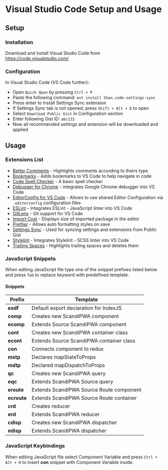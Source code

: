 # Visual Studio Code Setup and Usage

## Setup

### Installation

Download and install Visual Studio Code from <https://code.visualstudio.com/>

### Configuration

In Visual Studio Code (VS Code further):
- Open `Quick Open` by pressing `Ctrl + P`
- Paste the following command: `ext install Shan.code-settings-sync`
- Press enter to install Settings Sync extension
- If Settings Sync tab is not opened, press `Shift + Alt + D` to open
- Select `Download Public Gist` in Configuration section
- Enter following Gist ID: `abc132`
- Now all recommended settings and extension will be downloaded and applied

## Usage

### Extensions List

- [Better Comments](https://marketplace.visualstudio.com/items?itemName=aaron-bond.better-comments) - Highlights comments according to theirs type
- [Bookmarks](https://marketplace.visualstudio.com/items?itemName=alefragnani.Bookmarks) - Adds bookmarks to VS Code to help navigate in code
- [Code Spell Checker](https://marketplace.visualstudio.com/items?itemName=streetsidesoftware.code-spell-checker) - A basic spell checker
- [Debugger for Chrome](https://marketplace.visualstudio.com/items?itemName=msjsdiag.debugger-for-chrome) - integrates Google Chrome debugger into VS Code
- [EditorConfig for VS Code](https://marketplace.visualstudio.com/items?itemName=EditorConfig.EditorConfig) - Allows to use shared Editor Configuration via `.editorconfig` configuration files
- [ESLint](https://marketplace.visualstudio.com/items?itemName=dbaeumer.vscode-eslint) - Integrates ESLint - JavaScript linter into VS Code
- [GitLens](https://marketplace.visualstudio.com/items?itemName=eamodio.gitlens) - Git support for VS Code
- [Import Cost](https://marketplace.visualstudio.com/items?itemName=wix.vscode-import-cost) - Displays size of imported package in the editor
- [Prettier](https://marketplace.visualstudio.com/items?itemName=esbenp.prettier-vscode) - Allows auto formatting styles on save
- [Settings Sync](https://marketplace.visualstudio.com/items?itemName=Shan.code-settings-sync) - Used for syncing settings and extensions from Public Gist
- [Stylelint](https://marketplace.visualstudio.com/items?itemName=shinnn.stylelint) - Integrates Stylelint - SCSS linter into VS Code
- [Trailing Spaces](https://marketplace.visualstudio.com/items?itemName=shardulm94.trailing-spaces) - Highlights trailing spaces and deletes them


### JavaScript Snippets

When editing JavaScript file type one of the snippet prefixes listed below and press `Tab` to replace keyword with predefined template.

#### Snippets

| Prefix      | Template                                 |
| ----------- | ---------------------------------------- |
| **exdf**    | Default export declaration for IndexJS   |
| **comp**    | Creates new ScandiPWA component          |
| **ecomp**   | Extends Source ScandiPWA component       |
| **cont**    | Creates new ScandiPWA container class    |
| **econt**   | Extends Source ScandiPWA container class |
| **con**     | Connects component to redux              |
| **mstp**    | Declares mapStateToProps                 |
| **mdtp**    | Declared mapDispatchToProps              |
| **qc**      | Creates new ScandiPWA query              |
| **eqc**     | Extends ScandiPWA Source query           |
| **eroute**  | Extends ScandiPWA Source Route component |
| **ecroute** | Extends ScandiPWA Source Route container |
| **crd**     | Creates reducer                          |
| **erd**     | Extends ScandiPWA reducer                |
| **cdisp**   | Creates new ScandiPWA dispatcher         |
| **edisp**   | Extends ScandiPWA dispatcher             |

### JavaScript Keybindings

When editing JavaScript file select Component Variable and press `Ctrl + Alt + R` to insert **con** snippet with Component Variable inside.
